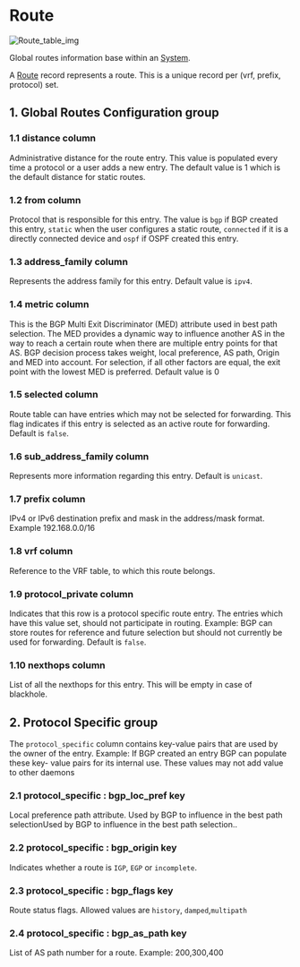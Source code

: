 # Route

![Route_table_img](http://www.plantuml.com/plantuml/img/SoWkIImgAStDuIf8JCvEJ4zLK0hApozH24bCoaajLbAevb80WkISnE9YXQ3yqf9K1HiR1OqGdPpCz8oIzABKr3nD1JixhbekY1A_r8gIZFm2x8eWIiA2tB1BGupNrRK3AK7YGStaSaZDIm4w5000)

Global routes information base within an [System](system.html).

A [Route](route.html) record represents a route. This is a unique record per (vrf,
prefix, protocol) set.

## 1. Global Routes Configuration group

### 1.1 distance column

Administrative distance for the route entry. This value is populated every time
a protocol or a user adds a new entry. The default value is 1 which is the
default distance for static routes.

### 1.2 from column

Protocol that is responsible for this entry. The value is `bgp` if BGP created
this entry, `static` when the user configures a static route, `connected` if it
is a directly connected device and `ospf` if OSPF created this entry.

### 1.3 address_family column

Represents the address family for this entry. Default value is `ipv4`.

### 1.4 metric column

This is the BGP Multi Exit Discriminator (MED) attribute used in best path
selection. The MED provides a dynamic way to influence another AS in the way to
reach a certain route when there are multiple entry points for that AS.  BGP
decision process takes weight, local preference, AS path, Origin and MED into
account.  For selection, if all other factors are equal, the exit point with the
lowest MED is preferred. Default value is 0

### 1.5 selected column

Route table can have entries which may not be selected for forwarding. This flag
indicates if this entry is selected as an active route for forwarding. Default
is `false`.

### 1.6 sub_address_family column

Represents more information regarding this entry. Default is `unicast`.

### 1.7 prefix column

IPv4 or IPv6 destination prefix and mask in the address/mask format. Example
192.168.0.0/16

### 1.8 vrf column

Reference to the VRF table, to which this route belongs.

### 1.9 protocol_private column

Indicates that this row is a protocol specific route entry. The entries which
have this value set, should not participate in routing. Example: BGP can store
routes for reference and future selection but should not currently be used for
forwarding. Default is `false`.

### 1.10 nexthops column

List of all the nexthops for this entry. This will be empty in case of
blackhole.

## 2. Protocol Specific group

The `protocol_specific` column contains key-value pairs that are used by the
owner of the entry. Example: If BGP created an entry BGP can populate these key-
value pairs for its internal use. These values may not add value to other
daemons

### 2.1 protocol_specific : bgp_loc_pref key

Local preference path attribute. Used by BGP to influence in the best path
selectionUsed by BGP to influence in the best path selection..

### 2.2 protocol_specific : bgp_origin key

Indicates whether a route is `IGP`, `EGP` or `incomplete`.

### 2.3 protocol_specific : bgp_flags key

Route status flags. Allowed values are `history`, `damped`,`multipath`

### 2.4 protocol_specific : bgp_as_path key

List of AS path number for a route. Example: 200,300,400

